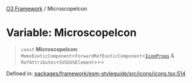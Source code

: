 [O3 Framework](../API.md) / MicroscopeIcon

# Variable: MicroscopeIcon

> `const` **MicroscopeIcon**: `MemoExoticComponent`\<`ForwardRefExoticComponent`\<[`IconProps`](../type-aliases/IconProps.md) & `RefAttributes`\<`SVGSVGElement`\>\>\>

Defined in: [packages/framework/esm-styleguide/src/icons/icons.tsx:514](https://github.com/openmrs/openmrs-esm-core/blob/main/packages/framework/esm-styleguide/src/icons/icons.tsx#L514)
